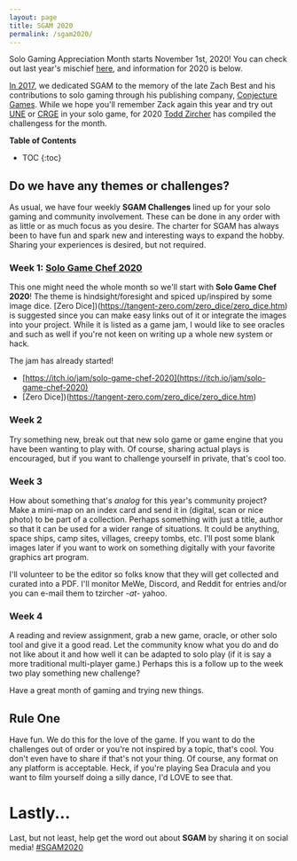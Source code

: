 ```yaml
---
layout: page
title: SGAM 2020
permalink: /sgam2020/
---
```


Solo Gaming Appreciation Month starts November 1st, 2020! You can check out last year's 
mischief [here](/sgam2019), and information for 2020 is below.

[In 2017](/sgam2017), we dedicated SGAM to the memory of the late Zach Best and his contributions to solo 
gaming through his publishing company, [Conjecture Games](). While we hope you'll remember Zack again this 
year and try out [UNE]() or [CRGE]() in your solo game, for 2020 [Todd Zircher](http://www.tangent-zero.com/) 
has compiled the challengess for the month. 

**Table of Contents**
* TOC
{:toc}


## Do we have any themes or challenges? 

As usual, we have four weekly **SGAM Challenges** lined up for your solo gaming and community involvement. These can be done in any order with as little or as much focus as you desire. The charter for SGAM has always been to have fun and spark new and interesting ways to expand the hobby. Sharing your experiences is desired, but not required.


### Week 1: [Solo Game Chef 2020](https://itch.io/jam/solo-game-chef-2020)

 This one might need the whole month so we'll start with **Solo Game Chef 2020**! The theme is hindsight/foresight and spiced up/inspired by some image dice. 
 [Zero Dice])(https://tangent-zero.com/zero_dice/zero_dice.htm) is suggested since you can make easy links out of it or integrate the images into your project. 
 While it is listed as a game jam, I would like to see oracles and such as well if you're not keen on writing up a whole new system or hack.

The jam has already started!

- [https://itch.io/jam/solo-game-chef-2020](https://itch.io/jam/solo-game-chef-2020)
- [Zero Dice])(https://tangent-zero.com/zero_dice/zero_dice.htm)


### Week 2

Try something new, break out that new solo game or game engine that you have been wanting to play with. Of course, sharing actual plays is encouraged, 
but if you want to challenge yourself in private, that's cool too.

### Week 3

How about something that's *analog* for this year's community project? Make a mini-map on an index card and send it in (digital, scan or nice photo) to be part of a collection. 
Perhaps something with just a title, author so that it can be used for a wider range of situations. It could be anything, space ships, camp sites, villages, creepy tombs, etc. 
I'll post some blank images later if you want to work on something digitally with your favorite graphics art program.

I'll volunteer to be the editor so folks know that they will get collected and curated into a PDF. I'll monitor MeWe, Discord, and Reddit for entries and/or you can e-mail 
them to tzircher *-at-* yahoo.

### Week 4

A reading and review assignment, grab a new game, oracle, or other solo tool and give it a good read. Let the community know what you do and do not like about it and 
how well it can be adapted to solo play (if it is say a more traditional multi-player game.) Perhaps this is a follow up to the week two play something new challenge?

Have a great month of gaming and trying new things.

## Rule One

Have fun. We do this for the love of the game. If you want to do the challenges out of order or you're not inspired by a topic, that's cool. You don't even have to share if that's not your thing. Of course, any format on any platform is acceptable. Heck, if you're playing Sea Dracula and you want to film yourself doing a silly dance, I'd LOVE to see that. 


# Lastly...

Last, but not least, help get the word out about **SGAM** by sharing it on social media! [#SGAM2020](https://twitter.com/hashtag/SGAM2020)
